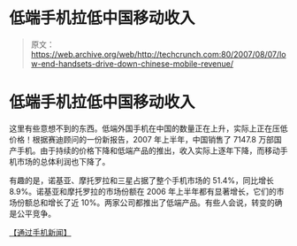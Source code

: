 # 低端手机拉低中国移动收入

> 原文：<https://web.archive.org/web/http://techcrunch.com:80/2007/08/07/low-end-handsets-drive-down-chinese-mobile-revenue/>

# 低端手机拉低中国移动收入

这里有些意想不到的东西。低端外国手机在中国的数量正在上升，实际上正在压低价格！根据赛迪顾问的一份新报告，2007 年上半年，中国销售了 7147.8 万部国产手机。由于持续的价格下降和低端产品的推出，收入实际上逐年下降，而移动手机市场的总体利润也下降了。

有趣的是，诺基亚、摩托罗拉和三星占据了整个手机市场的 51.4%，同比增长 8.9%。诺基亚和摩托罗拉的市场份额在 2006 年上半年都有显著增长，它们的市场份额总和增长了近 10%。两家公司都推出了低端产品。有些人会说，转变的确是公平竞争。

[【通过手机新闻】](https://web.archive.org/web/20210124001855/http://www.cellular-news.com/story/25285.php)